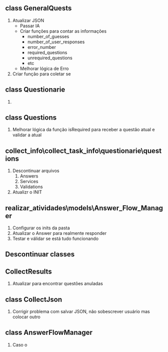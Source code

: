 ## class GeneralQuests

1. Atualizar JSON
    - Passar IA
    - Criar funções para contar as informações
        - number_of_guesses
        - number_of_user_responses
        - error_number
        - required_questions
        - unrequired_questions
        - etc
    - Melhorar lógica de Erro
2. Criar função para coletar se 

## class Questionarie

1. 

## class Questions

1. Melhorar lógica da função isRequired para receber a questão atual e validar a atual

## collect_info\collect_task_info\questionarie\questions

1. Descontinuar arquivos
   1. Answers
   2. Services
   3. Validations
2. Atualizr o INIT

## realizar_atividades\models\Answer_Flow_Manager

1. Configurar os inits da pasta
2. Atualizar o Answer para realmente responder
3. Testar e válidar se está tudo funcionando


## Descontinuar classes

## CollectResults

1. Atualizar para encontrar questões anuladas

## class CollectJson

1. Corrigir problema com salvar JSON, não sobescrever usuário mas colocar outro

## class AnswerFlowManager

1. Caso o 
